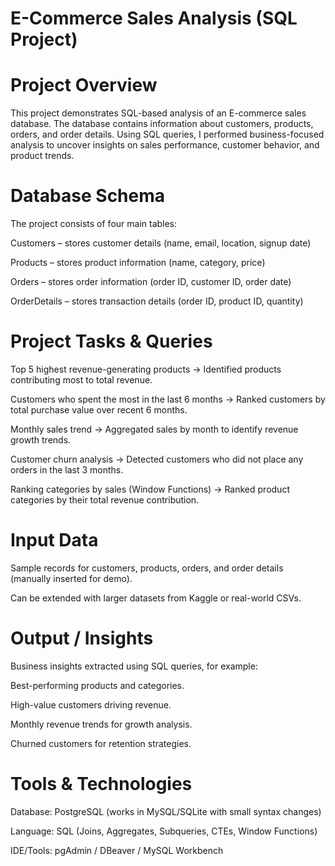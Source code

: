 # E-Commerce Sales Analysis (SQL Project)
# Project Overview

This project demonstrates SQL-based analysis of an E-commerce sales database.
The database contains information about customers, products, orders, and order details.
Using SQL queries, I performed business-focused analysis to uncover insights on sales performance, customer behavior, and product trends.

# Database Schema

The project consists of four main tables:

Customers – stores customer details (name, email, location, signup date)

Products – stores product information (name, category, price)

Orders – stores order information (order ID, customer ID, order date)

OrderDetails – stores transaction details (order ID, product ID, quantity)

 # Project Tasks & Queries

Top 5 highest revenue-generating products
→ Identified products contributing most to total revenue.

Customers who spent the most in the last 6 months
→ Ranked customers by total purchase value over recent 6 months.

Monthly sales trend
→ Aggregated sales by month to identify revenue growth trends.

Customer churn analysis
→ Detected customers who did not place any orders in the last 3 months.

Ranking categories by sales (Window Functions)
→ Ranked product categories by their total revenue contribution.

# Input Data

Sample records for customers, products, orders, and order details (manually inserted for demo).

Can be extended with larger datasets from Kaggle or real-world CSVs.

# Output / Insights

Business insights extracted using SQL queries, for example:

Best-performing products and categories.

High-value customers driving revenue.

Monthly revenue trends for growth analysis.

Churned customers for retention strategies.

# Tools & Technologies

Database: PostgreSQL (works in MySQL/SQLite with small syntax changes)

Language: SQL (Joins, Aggregates, Subqueries, CTEs, Window Functions)

IDE/Tools: pgAdmin / DBeaver / MySQL Workbench

